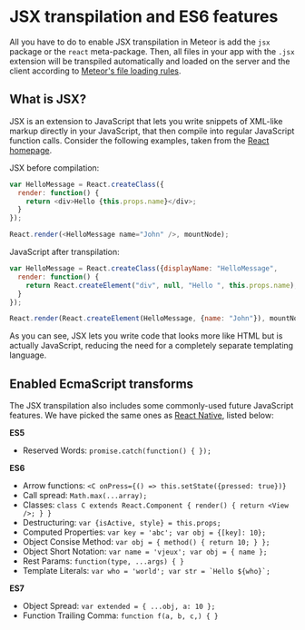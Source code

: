 <h1>JSX transpilation and ES6 features</h1>

All you have to do to enable JSX transpilation in Meteor is add the `jsx` package or the `react` meta-package. Then, all files in your app with the `.jsx` extension will be transpiled automatically and loaded on the server and the client according to [Meteor's file loading rules](http://docs.meteor.com/#/full/structuringyourapp).

## What is JSX?

JSX is an extension to JavaScript that lets you write snippets of XML-like markup directly in your JavaScript, that then compile into regular JavaScript function calls. Consider the following examples, taken from the [React homepage](https://facebook.github.io/react/).

JSX before compilation:

```js
var HelloMessage = React.createClass({
  render: function() {
    return <div>Hello {this.props.name}</div>;
  }
});

React.render(<HelloMessage name="John" />, mountNode);
```

JavaScript after transpilation:

```js
var HelloMessage = React.createClass({displayName: "HelloMessage",
  render: function() {
    return React.createElement("div", null, "Hello ", this.props.name);
  }
});

React.render(React.createElement(HelloMessage, {name: "John"}), mountNode);
```

As you can see, JSX lets you write code that looks more like HTML but is actually JavaScript, reducing the need for a completely separate templating language.

## Enabled EcmaScript transforms

The JSX transpilation also includes some commonly-used future JavaScript features. We have picked the same ones as [React Native](https://facebook.github.io/react-native/docs/javascript-environment.html#javascript-syntax-transformers), listed below:

**ES5**

- Reserved Words: `promise.catch(function() { });`

**ES6**

- Arrow functions: `<C onPress={() => this.setState({pressed: true})}`
- Call spread: `Math.max(...array);`
- Classes: `class C extends React.Component { render() { return <View />; } }`
- Destructuring: `var {isActive, style} = this.props;`
- Computed Properties: `var key = 'abc'; var obj = {[key]: 10};`
- Object Consise Method: `var obj = { method() { return 10; } };`
- Object Short Notation: `var name = 'vjeux'; var obj = { name };`
- Rest Params: `function(type, ...args) { }`
- Template Literals: ``var who = 'world'; var str = `Hello ${who}`;``

**ES7**

- Object Spread: `var extended = { ...obj, a: 10 };`
- Function Trailing Comma: `function f(a, b, c,) { }`

